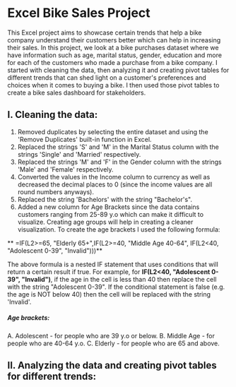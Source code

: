 # Excel Bike Sales Project

This Excel project aims to showcase certain trends that help a bike company understand their customers better which can help in increasing their sales. In this project, we look at a bike purchases dataset where we have information such as age, marital status, gender, education and more for each of the customers who made a purchase from a bike company. I started with cleaning the data, then analyzing it and creating pivot tables for different trends that can shed light on a customer's preferences and choices when it comes to buying a bike. I then used those pivot tables to create a bike sales dashboard for stakeholders.


## I. Cleaning the data:

1. Removed duplicates by selecting the entire dataset and using the 'Remove Duplicates' built-in function in Excel. 
2. Replaced the strings 'S' and 'M' in the Marital Status column with the strings 'Single' and 'Married' respectively.
3. Replaced the strings 'M' and 'F' in the Gender column with the strings 'Male' and 'Female' respectively.
4. Converted the values in the Income column to currency as well as decreased the decimal places to 0 (since the income values are all round numbers anyways).
5. Replaced the string 'Bachelors' with the string "Bachelor's".
6. Added a new column for Age Brackets since the data contains customers ranging from 25-89 y.o which can make it difficult to visualize. Creating age groups will help in creating a cleaner visualization. To create the age brackets I used the following formula:

**   =IF(L2>=65, "Elderly 65+",IF(L2>=40, "Middle Age 40-64", IF(L2<40, "Adolescent 0-39", "Invalid")))**

The above formula is a nested IF statement that uses conditions that will return a certain result if true. For example, for **IF(L2<40, "Adolescent 0-39", "Invalid")**, if the age in the cell is less than 40 then replace the cell with the string "Adolescent 0-39". If the conditional statement is false (e.g. the age is NOT below 40) then the cell will be replaced with the string 'Invalid'.

##### Age brackets:
A. Adolescent - for people who are 39 y.o or below.
B. Middle Age - for people who are 40-64 y.o.
C. Elderly - for people who are 65 and above.


## II. Analyzing the data and creating pivot tables for different trends:
